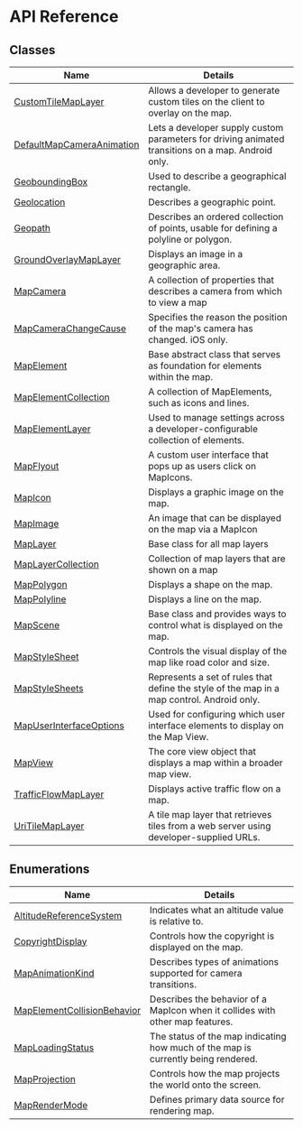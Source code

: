 # API Reference

## Classes

Name                                                             | Details
---------------------------------------------------------------- | ------------------------------------------------------
[CustomTileMapLayer](CustomTileMapLayer.md)                      | Allows a developer to generate custom tiles on the client to overlay on the map.
[DefaultMapCameraAnimation](Android/DefaultMapCameraAnimation.md)| Lets a developer supply custom parameters for driving animated transitions on a map. Android only.
[GeoboundingBox](GeoboundingBox.md)                              | Used to describe a geographical rectangle.
[Geolocation](Geolocation.md)                                    | Describes a geographic point.
[Geopath](Geopath.md)                                            | Describes an ordered collection of points, usable for defining a polyline or polygon.
[GroundOverlayMapLayer](GroundOverlayMapLayer.md)                | Displays an image in a geographic area.
[MapCamera](MapCamera.md)                                        | A collection of properties that describes a camera from which to view a map
[MapCameraChangeCause](MapCameraChangeCause.md)                  | Specifies the reason the position of the map's camera has changed. iOS only.
[MapElement](MapElement.md)                                      | Base abstract class that serves as foundation for elements within the map.
[MapElementCollection](MapElementCollection.md)                  | A collection of MapElements, such as icons and lines.
[MapElementLayer](MapElementLayer.md)                            | Used to manage settings across a developer-configurable collection of elements.
[MapFlyout](MapFlyout.md)                                        | A custom user interface that pops up as users click on MapIcons.
[MapIcon](MapIcon.md)                                            | Displays a graphic image on the map.
[MapImage](MapImage.md)                                          | An image that can be displayed on the map via a MapIcon
[MapLayer](MapLayer.md)                                          | Base class for all map layers
[MapLayerCollection](MapLayerCollection.md)                      | Collection of map layers that are shown on a map
[MapPolygon](MapPolygon.md)                                      | Displays a shape on the map.
[MapPolyline](MapPolyline.md)                                    | Displays a line on the map.
[MapScene](MapScene.md)                                          | Base class and provides ways to control what is displayed on the map.
[MapStyleSheet](MapStyleSheet.md)                                | Controls the visual display of the map like road color and size.
[MapStyleSheets](MapStyleSheets.md)                               | Represents a set of rules that define the style of the map in a map control. Android only.
[MapUserInterfaceOptions](MapUserInterfaceOptions.md)            | Used for configuring which user interface elements to display on the Map View.
[MapView](MapView.md)                                            | The core view object that displays a map within a broader map view.
[TrafficFlowMapLayer](TrafficFlowMapLayer.md)                    | Displays active traffic flow on a map.
[UriTileMapLayer](UriTileMapLayer.md)                            | A tile map layer that retrieves tiles from a web server using developer-supplied URLs.

## Enumerations

Name                                                             | Details
---------------------------------------------------------------- | ------------------------------------------------------
[AltitudeReferenceSystem](AltitudeReferenceSystem.md)            | Indicates what an altitude value is relative to.
[CopyrightDisplay](Android/CopyrightDisplay.md)                  | Controls how the copyright is displayed on the map.
[MapAnimationKind](MapAnimationKind.md)                          | Describes types of animations supported for camera transitions.
[MapElementCollisionBehavior](MapElementCollisionBehavior.md)    | Describes the behavior of a MapIcon when it collides with other map features.
[MapLoadingStatus](MapLoadingStatus.md)                          | The status of the map indicating how much of the map is currently being rendered.
[MapProjection](MapProjection.md)                                | Controls how the map projects the world onto the screen.
[MapRenderMode](MapRenderMode.md)                                | Defines primary data source for rendering map.
